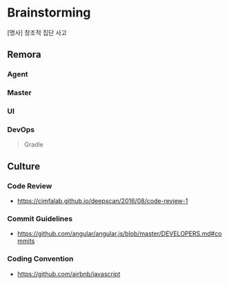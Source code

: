 # Brainstorming
\[명사\] 창조적 집단 사고

## Remora
### Agent


### Master


### UI


### DevOps
> Gradle

## Culture
### Code Review
- <https://cimfalab.github.io/deepscan/2016/08/code-review-1>


### Commit Guidelines
- <https://github.com/angular/angular.js/blob/master/DEVELOPERS.md#commits>


### Coding Convention
- <https://github.com/airbnb/javascript>
